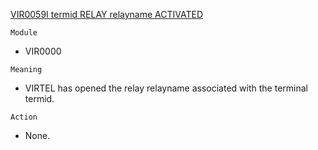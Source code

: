 [VIR0059I termid RELAY relayname ACTIVATED](https://virtel.readthedocs.io/en/latest/manuals/virtel/Virtel459MG/messages.html?highlight=VIR0059I#VIR0059I)

`Module`
- VIR0000

`Meaning`
- VIRTEL has opened the relay relayname associated with the terminal termid.

`Action`
- None.
